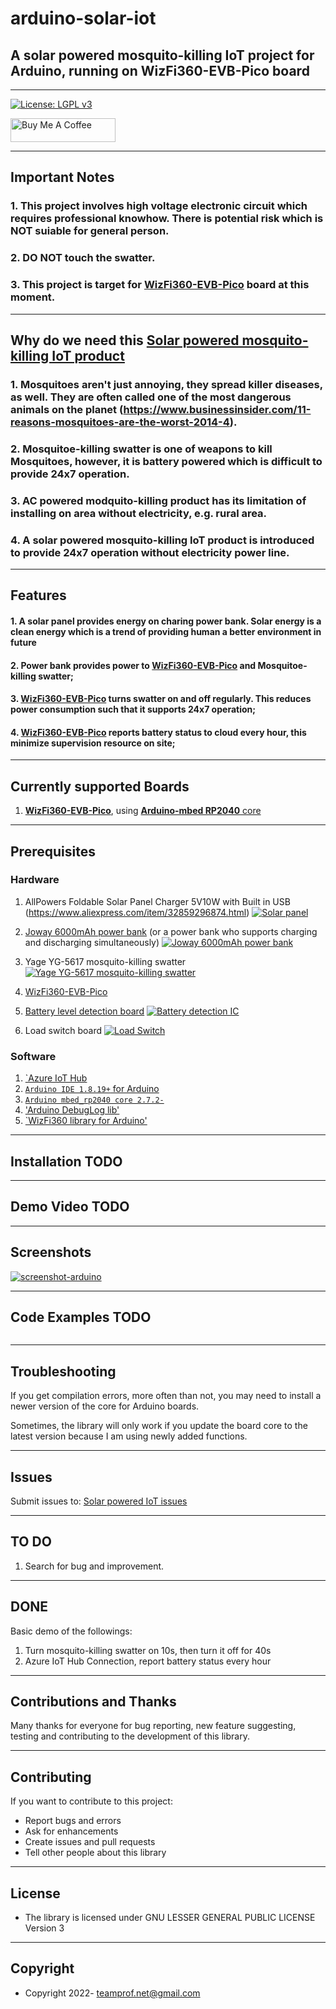# arduino-solar-iot
## A solar powered mosquito-killing IoT project for Arduino, running on WizFi360-EVB-Pico board
---

[![License: LGPL v3](https://img.shields.io/badge/License-LGPL_v3-blue.svg)](https://github.com/teamprof/arduino-eventethernet/blob/main/LICENSE)

<a href="https://www.buymeacoffee.com/teamprofnet" target="_blank"><img src="https://cdn.buymeacoffee.com/buttons/v2/default-yellow.png" alt="Buy Me A Coffee" style="height: 38px !important;width: 168px !important;" ></a>

---
## Important Notes
### 1. This project involves high voltage electronic circuit which requires professional knowhow. There is potential risk which is NOT suiable for general person.
### 2. DO NOT touch the swatter.
### 3. This project is target for [**WizFi360-EVB-Pico**](https://docs.wiznet.io/Product/Open-Source-Hardware/wizfi360-evb-pico) board at this moment.


---

## Why do we need this [Solar powered mosquito-killing IoT product](https://github.com/teamprof/arduino-solar-iot)

### 1. Mosquitoes aren't just annoying, they spread killer diseases, as well. They are often called one of the most dangerous animals on the planet (https://www.businessinsider.com/11-reasons-mosquitoes-are-the-worst-2014-4). 
### 2. Mosquitoe-killing swatter is one of weapons to kill Mosquitoes, however, it is battery powered which is difficult to provide 24x7 operation.
### 3. AC powered modquito-killing product has its limitation of installing on area without electricity, e.g. rural area.
### 4. A solar powered mosquito-killing IoT product is introduced to provide 24x7 operation without electricity power line.

---
## Features
#### 1. A solar panel provides energy on charing power bank. Solar energy is a clean energy which is a trend of providing human a better environment in future
#### 2. Power bank provides power to [**WizFi360-EVB-Pico**](https://docs.wiznet.io/Product/Open-Source-Hardware/wizfi360-evb-pico) and Mosquitoe-killing swatter;
#### 3. [**WizFi360-EVB-Pico**](https://docs.wiznet.io/Product/Open-Source-Hardware/wizfi360-evb-pico) turns swatter on and off regularly. This reduces power consumption such that it supports 24x7 operation;
#### 4. [**WizFi360-EVB-Pico**](https://docs.wiznet.io/Product/Open-Source-Hardware/wizfi360-evb-pico) reports battery status to cloud every hour, this minimize supervision resource on site;

---

## Currently supported Boards

1. [**WizFi360-EVB-Pico**](https://docs.wiznet.io/Product/Open-Source-Hardware/wizfi360-evb-pico), using [**Arduino-mbed RP2040** core](https://github.com/arduino/ArduinoCore-mbed)

---

## Prerequisites
### Hardware
1. AllPowers Foldable Solar Panel Charger 5V10W with Built in USB (https://www.aliexpress.com/item/32859296874.html)
   [![Solar panel](/images/photo/hardware/solar-panel-2.jpg)](https://github.com/teamprof/arduino-pico-solar-iot/tree/main/images/photo/hardware/solar-panel-2.jpg)

2. [Joway 6000mAh power bank](https://github.com/teamprof/arduino-pico-solar-iot/blob/main/images/photo/hardware/power-bank-1.jpg) (or a power bank who supports charging and discharging simultaneously)
   [![Joway 6000mAh power bank](images/photo/hardware/power-bank-1.JPG)](https://github.com/teamprof/arduino-pico-solar-iot/blob/676d8f9e7c9cd0896002efb911382a55a982b09f/images/photo/hardware/power-bank-1.JPG)

3. Yage YG-5617 mosquito-killing swatter 
   [![Yage YG-5617 mosquito-killing swatter](/images/photo/hardware/mosquito-swatter-1.jpg)](https://github.com/teamprof/arduino-pico-solar-iot/tree/main/images/photo/hardware/mosquito-swatter-1.jpg)

4. [WizFi360-EVB-Pico](https://docs.wiznet.io/Product/Open-Source-Hardware/wizfi360-evb-pico)

5. [Battery level detection board](https://item.taobao.com/item.htm?spm=a1z09.2.0.0.68e42e8d6qSWMp&id=624781563779&_u=l3no53d8eac4)
   [![Battery detection IC](/images/schematic/battery-detection.jpg)](https://github.com/teamprof/arduino-pico-solar-iot/tree/main/images/schematic/battery-detection.jpg)

6. Load switch board
   [![Load Switch](/images/schematic/load-switch.jpg)](https://github.com/teamprof/arduino-pico-solar-iot/tree/main/images/schematic/load-switch.jpg)

### Software
1. [`Azure IoT Hub](https://azure.microsoft.com/en-gb/services/iot-hub/)
2. [`Arduino IDE 1.8.19+` for Arduino](https://www.arduino.cc/en/Main/Software)
3. [`Arduino mbed_rp2040 core 2.7.2-`](https://github.com/arduino/ArduinoCore-mbed) 
4. ['Arduino DebugLog lib'](https://www.arduino.cc/reference/en/libraries/debuglog/)
5. [`WizFi360 library for Arduino'](https://www.arduino.cc/reference/en/libraries/wizfi360/)


---

## Installation TODO

---

## Demo Video TODO
---

## Screenshots 

[![screenshot-arduino](/images/screenshot/log-screen.png)](https://github.com/teamprof/arduino-pico-solar-iot/tree/master/images/screenshot/log-screen.png)


---
## Code Examples TODO
```

```
---


## Troubleshooting

If you get compilation errors, more often than not, you may need to install a newer version of the core for Arduino boards.

Sometimes, the library will only work if you update the board core to the latest version because I am using newly added functions.

---

## Issues

Submit issues to: [Solar powered IoT issues](https://github.com/teamprof/arduino-solar-iot/issues) 

---

## TO DO

1. Search for bug and improvement.

---

## DONE
Basic demo of the followings:
1. Turn mosquito-killing swatter on 10s, then turn it off for 40s
2. Azure IoT Hub Connection, report battery status every hour 

---

## Contributions and Thanks

Many thanks for everyone for bug reporting, new feature suggesting, testing and contributing to the development of this library.

---

## Contributing

If you want to contribute to this project:

- Report bugs and errors
- Ask for enhancements
- Create issues and pull requests
- Tell other people about this library

---

## License

- The library is licensed under GNU LESSER GENERAL PUBLIC LICENSE Version 3
---

## Copyright

- Copyright 2022- teamprof.net@gmail.com

